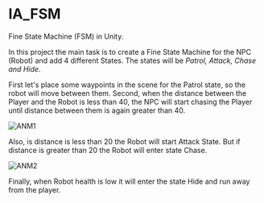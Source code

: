 # IA_FSM

Fine State Machine (FSM) in Unity.

In this project the main task is to create a Fine State Machine for the NPC (Robot) and add 4 different States. The states will be *Patrol, Attack, Chase and Hide*. 

First let's place some waypoints in the scene for the Patrol state, so the robot will move between them. Second, when the distance between the Player and the Robot is less than 40, the NPC will start chasing the Player until distance between them is again greater than 40.

![ANM1](https://user-images.githubusercontent.com/114673717/210632503-eb9e3367-b8f4-4c66-9ab6-d1f3175825cb.gif)

Also, is distance is less than 20 the Robot will start Attack State. But if distance is greater than 20 the Robot will enter state Chase.

![ANM2](https://user-images.githubusercontent.com/114673717/210632682-5195a2c8-dcdb-489c-9721-48058a496d9f.gif)

Finally, when Robot health is low it will enter the state Hide and run away from the player.

